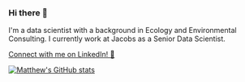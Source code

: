 ### Hi there 👋

I'm a data scientist with a background in Ecology and Environmental Consulting. I currently work at Jacobs as a Senior Data Scientist.

[Connect with me on LinkedIn! 🙂](https://www.linkedin.com/in/matthewjwhittle/)


[![Matthew's GitHub stats](https://github-readme-stats.vercel.app/api?username=MatthewJWhittle)](https://github.com/MatthewJWhittle/github-readme-stats)

<!--
**MatthewJWhittle/MatthewJWhittle** is a ✨ _special_ ✨ repository because its `README.md` (this file) appears on your GitHub profile.

Here are some ideas to get you started:

- 🔭 I’m currently working on ...
- 🌱 I’m currently learning ...
- 👯 I’m looking to collaborate on ...
- 🤔 I’m looking for help with ...
- 💬 Ask me about ...
- 📫 How to reach me: ...
- 😄 Pronouns: ...
- ⚡ Fun fact: ...
-->
